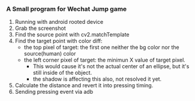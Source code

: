 ### A Small program for Wechat Jump game

1. Running with android rooted device
2. Grab the screenshot
3. Find the source point with cv2.matchTemplate
4. Find the target point with color diff:
    - the top pixel of target: the first one neither the bg color nor the source(human) color
    - the left corner pixel of target: the minimun X value of target pixel. 
        - This would cause it's not the actual center of an ellipse, but it's still inside of the object.
        - the shadow is affecting this also, not resolved it yet.
5. Calculate the distance and revert it into pressing timing.
6. Sending pressing event via adb
